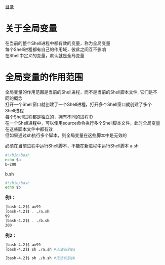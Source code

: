 [目录](../目录.md)

# 关于全局变量 #
在当前的整个Shell进程中都有效的变量，称为全局变量\
每个Shell进程都有自己的作用域，彼此之间互不影响\
在Shell中定义的变量，默认就是全局变量

# 全局变量的作用范围 #
全局变量的作用范围是当前的Shell进程，而不是当前的Shell脚本文件, 它们是不同的概念\
打开一个Shell窗口就创建了一个Shell进程，打开多个Shell窗口就创建了多个Shell进程\
每个Shell进程都是独立的，拥有不同的进程ID\
在一个Shell进程中，可以使用source命令执行多个Shell脚本文件，此时全局变量在这些脚本文件中都有效\
但如果通过sh执行多个脚本，则全局变量在这些脚本中是无效的

必须在当前进程中运行Shell脚本，不能在新进程中运行Shell脚本
a.sh
```bash
#!/bin/bash
echo $a
b=200
```
b.sh
```bash
#!/bin/bash
echo $b
```
**例1：**
```bash
[bash-4.2]$ a=99
[bash-4.2]$ . ./a.sh
99
[bash-4.2]$ . ./b.sh
200
```
**例2：**
```bash
[bash-4.2]$ a=99
[bash-4.2]$ sh ./a.sh #无法识别$a

[bash-4.2]$ sh ./b.sh #无法识别$b

```
